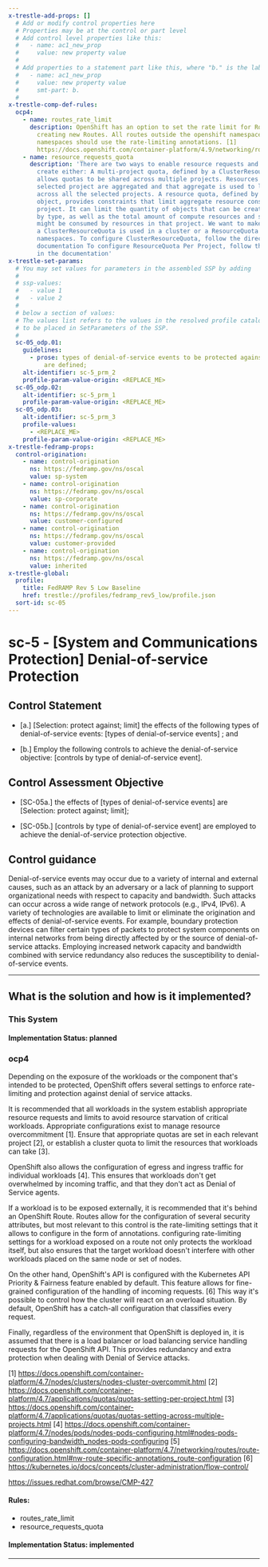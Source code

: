 ```yaml
---
x-trestle-add-props: []
  # Add or modify control properties here
  # Properties may be at the control or part level
  # Add control level properties like this:
  #   - name: ac1_new_prop
  #     value: new property value
  #
  # Add properties to a statement part like this, where "b." is the label of the target statement part
  #   - name: ac1_new_prop
  #     value: new property value
  #     smt-part: b.
  #
x-trestle-comp-def-rules:
  ocp4:
    - name: routes_rate_limit
      description: OpenShift has an option to set the rate limit for Routes [1] when
        creating new Routes. All routes outside the openshift namespaces and the kube
        namespaces should use the rate-limiting annotations. [1] 
        https://docs.openshift.com/container-platform/4.9/networking/routes/route-configuration.html#nw-route-specific-annotations_route-configuration
    - name: resource_requests_quota
      description: 'There are two ways to enable resource requests and limits. To
        create either: A multi-project quota, defined by a ClusterResourceQuota object,
        allows quotas to be shared across multiple projects. Resources used in each
        selected project are aggregated and that aggregate is used to limit resources
        across all the selected projects. A resource quota, defined by a ResourceQuota
        object, provides constraints that limit aggregate resource consumption per
        project. It can limit the quantity of objects that can be created in a project
        by type, as well as the total amount of compute resources and storage that
        might be consumed by resources in that project. We want to make sure either
        a ClusterResourceQuota is used in a cluster or a ResourceQuota is used per
        namespaces. To configure ClusterResourceQuota, follow the directions in the
        documentation To configure ResourceQuota Per Project, follow the directions
        in the documentation'
x-trestle-set-params:
  # You may set values for parameters in the assembled SSP by adding
  #
  # ssp-values:
  #   - value 1
  #   - value 2
  #
  # below a section of values:
  # The values list refers to the values in the resolved profile catalog, and the ssp-values represent new values
  # to be placed in SetParameters of the SSP.
  #
  sc-05_odp.01:
    guidelines:
      - prose: types of denial-of-service events to be protected against or limited
          are defined;
    alt-identifier: sc-5_prm_2
    profile-param-value-origin: <REPLACE_ME>
  sc-05_odp.02:
    alt-identifier: sc-5_prm_1
    profile-param-value-origin: <REPLACE_ME>
  sc-05_odp.03:
    alt-identifier: sc-5_prm_3
    profile-values:
      - <REPLACE_ME>
    profile-param-value-origin: <REPLACE_ME>
x-trestle-fedramp-props:
  control-origination:
    - name: control-origination
      ns: https://fedramp.gov/ns/oscal
      value: sp-system
    - name: control-origination
      ns: https://fedramp.gov/ns/oscal
      value: sp-corporate
    - name: control-origination
      ns: https://fedramp.gov/ns/oscal
      value: customer-configured
    - name: control-origination
      ns: https://fedramp.gov/ns/oscal
      value: customer-provided
    - name: control-origination
      ns: https://fedramp.gov/ns/oscal
      value: inherited
x-trestle-global:
  profile:
    title: FedRAMP Rev 5 Low Baseline
    href: trestle://profiles/fedramp_rev5_low/profile.json
  sort-id: sc-05
---
```


# sc-5 - \[System and Communications Protection\] Denial-of-service Protection

## Control Statement

- \[a.\] [Selection: protect against; limit] the effects of the following types of denial-of-service events: [types of denial-of-service events] ; and

- \[b.\] Employ the following controls to achieve the denial-of-service objective: [controls by type of denial-of-service event].

## Control Assessment Objective

- \[SC-05a.\] the effects of [types of denial-of-service events] are [Selection: protect against; limit];

- \[SC-05b.\] [controls by type of denial-of-service event] are employed to achieve the denial-of-service protection objective.

## Control guidance

Denial-of-service events may occur due to a variety of internal and external causes, such as an attack by an adversary or a lack of planning to support organizational needs with respect to capacity and bandwidth. Such attacks can occur across a wide range of network protocols (e.g., IPv4, IPv6). A variety of technologies are available to limit or eliminate the origination and effects of denial-of-service events. For example, boundary protection devices can filter certain types of packets to protect system components on internal networks from being directly affected by or the source of denial-of-service attacks. Employing increased network capacity and bandwidth combined with service redundancy also reduces the susceptibility to denial-of-service events.

______________________________________________________________________

## What is the solution and how is it implemented?

<!-- For implementation status enter one of: implemented, partial, planned, alternative, not-applicable -->

<!-- Note that the list of rules under ### Rules: is read-only and changes will not be captured after assembly to JSON -->

### This System

<!-- Add implementation prose for the main This System component for control: sc-5 -->

#### Implementation Status: planned

### ocp4

Depending on the exposure of the workloads or the component that's
intended to be protected, OpenShift offers several settings to enforce
rate-limiting and protection against denial of service attacks.

It is recommended that all workloads in the system establish appropriate
resource requests and limits to avoid resource starvation of critical
workloads. Appropriate configurations exist to manage resource
overcommitment [1]. Ensure that appropriate quotas are set in each
relevant project [2], or establish a cluster quota to limit the resources
that workloads can take [3].

OpenShift also allows the configuration of egress and ingress traffic
for individual workloads [4]. This ensures that workloads don't get
overwhelmed by incoming traffic, and that they don't act as Denial
of Service agents.

If a workload is to be exposed externally, it is recommended that it's
behind an OpenShift Route. Routes allow for the configuration of several
security attributes, but most relevant to this control is the rate-limiting
settings that it allows to configure in the form of annotations. configuring
rate-limiting settings for a workload exposed on a route not only protects
the workload itself, but also ensures that the target workload doesn't
interfere with other workloads placed on the same node or set of nodes.

On the other hand, OpenShift's API is configured with the Kubernetes API
Priority & Fairness feature enabled by default. This feature allows for
fine-grained configuration of the handling of incoming requests. [6]
This way it's possible to control how the cluster will react on an
overload situation. By default, OpenShift has a catch-all configuration
that classifies every request.

Finally, regardless of the environment that OpenShift is deployed in,
it is assumed that there is a load balancer or load balancing service
handling requests for the OpenShift API. This provides redundancy and
extra protection when dealing with Denial of Service attacks.

[1] https://docs.openshift.com/container-platform/4.7/nodes/clusters/nodes-cluster-overcommit.html
[2] https://docs.openshift.com/container-platform/4.7/applications/quotas/quotas-setting-per-project.html
[3] https://docs.openshift.com/container-platform/4.7/applications/quotas/quotas-setting-across-multiple-projects.html
[4] https://docs.openshift.com/container-platform/4.7/nodes/pods/nodes-pods-configuring.html#nodes-pods-configuring-bandwidth_nodes-pods-configuring
[5] https://docs.openshift.com/container-platform/4.7/networking/routes/route-configuration.html#nw-route-specific-annotations_route-configuration
[6] https://kubernetes.io/docs/concepts/cluster-administration/flow-control/

https://issues.redhat.com/browse/CMP-427

#### Rules:

  - routes_rate_limit
  - resource_requests_quota

#### Implementation Status: implemented

______________________________________________________________________
